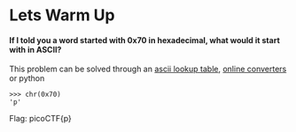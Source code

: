 # Lets Warm Up
#### If I told you a word started with 0x70 in hexadecimal, what would it start with in ASCII?

This problem can be solved through an [ascii lookup table](http://www.asciitable.com/), [online converters](https://www.rapidtables.com/convert/number/ascii-hex-bin-dec-converter.html) or python
```
>>> chr(0x70)
'p'
```
Flag: picoCTF{p}

